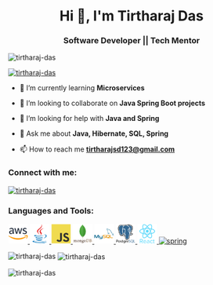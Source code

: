 <h1 align="center">Hi 👋, I'm Tirtharaj Das</h1>
<h3 align="center">Software Developer || Tech Mentor</h3>

<p align="left"> <img src="https://komarev.com/ghpvc/?username=tirtharaj-das&label=Profile%20views&color=0e75b6&style=flat" alt="tirtharaj-das" /> </p>

<p align="left"> <a href="https://github.com/ryo-ma/github-profile-trophy"><img src="https://github-profile-trophy.vercel.app/?username=tirtharaj-das" alt="tirtharaj-das" /></a> </p>

- 🌱 I’m currently learning **Microservices**

- 👯 I’m looking to collaborate on **Java Spring Boot projects**

- 🤝 I’m looking for help with **Java and Spring**

- 💬 Ask me about **Java, Hibernate, SQL, Spring**

- 📫 How to reach me **tirtharajsd123@gmail.com**

<h3 align="left">Connect with me:</h3>
<p align="left">
<a href="https://linkedin.com/in/tirtharaj-das" target="blank"><img align="center" src="https://raw.githubusercontent.com/rahuldkjain/github-profile-readme-generator/master/src/images/icons/Social/linked-in-alt.svg" alt="tirtharaj-das" height="30" width="40" /></a>
</p>

<h3 align="left">Languages and Tools:</h3>
<p align="left"> <a href="https://aws.amazon.com" target="_blank" rel="noreferrer"> <img src="https://raw.githubusercontent.com/devicons/devicon/master/icons/amazonwebservices/amazonwebservices-original-wordmark.svg" alt="aws" width="40" height="40"/> </a> <a href="https://www.java.com" target="_blank" rel="noreferrer"> <img src="https://raw.githubusercontent.com/devicons/devicon/master/icons/java/java-original.svg" alt="java" width="40" height="40"/> </a> <a href="https://developer.mozilla.org/en-US/docs/Web/JavaScript" target="_blank" rel="noreferrer"> <img src="https://raw.githubusercontent.com/devicons/devicon/master/icons/javascript/javascript-original.svg" alt="javascript" width="40" height="40"/> </a> <a href="https://www.mongodb.com/" target="_blank" rel="noreferrer"> <img src="https://raw.githubusercontent.com/devicons/devicon/master/icons/mongodb/mongodb-original-wordmark.svg" alt="mongodb" width="40" height="40"/> </a> <a href="https://www.mysql.com/" target="_blank" rel="noreferrer"> <img src="https://raw.githubusercontent.com/devicons/devicon/master/icons/mysql/mysql-original-wordmark.svg" alt="mysql" width="40" height="40"/> </a> <a href="https://www.postgresql.org" target="_blank" rel="noreferrer"> <img src="https://raw.githubusercontent.com/devicons/devicon/master/icons/postgresql/postgresql-original-wordmark.svg" alt="postgresql" width="40" height="40"/> </a> <a href="https://reactjs.org/" target="_blank" rel="noreferrer"> <img src="https://raw.githubusercontent.com/devicons/devicon/master/icons/react/react-original-wordmark.svg" alt="react" width="40" height="40"/> </a> <a href="https://spring.io/" target="_blank" rel="noreferrer"> <img src="https://www.vectorlogo.zone/logos/springio/springio-icon.svg" alt="spring" width="40" height="40"/> </a> </p>

<p><img align="left" src="https://github-readme-stats.vercel.app/api/top-langs?username=tirtharaj-das&show_icons=true&locale=en&layout=compact" alt="tirtharaj-das" /></p>

<p>&nbsp;<img align="center" src="https://github-readme-stats.vercel.app/api?username=tirtharaj-das&show_icons=true&locale=en" alt="tirtharaj-das" /></p>

<p><img align="center" src="https://github-readme-streak-stats.herokuapp.com/?user=tirtharaj-das&" alt="tirtharaj-das" /></p>
